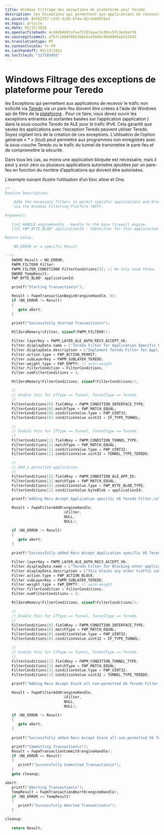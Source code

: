 ```yaml
---
title: Windows Filtrage des exceptions de plateforme pour Teredo
description: les Exceptions qui permettent aux applications de recevoir le trafic non sollicité via Teredo via un pare-feu doivent être créées à l’aide de Windows api de filtre de la plateforme.
ms.assetid: 8e562757-cd31-4c83-bf4a-92c2e0d3f2ed
ms.topic: article
ms.date: 05/31/2018
ms.openlocfilehash: 4cd4d84b97afeaf1157eaac3cd9cc5fc3e24aff0
ms.sourcegitcommit: d75fc10b9f0825bbe5ce5045c90d4045e3c53243
ms.translationtype: MT
ms.contentlocale: fr-FR
ms.lasthandoff: 09/13/2021
ms.locfileid: "127193455"
---
```

# <a name="windows-filtering-platform-exceptions-for-teredo"></a>Windows Filtrage des exceptions de plateforme pour Teredo

les Exceptions qui permettent aux applications de recevoir le trafic non sollicité via [Teredo](about-teredo.md) via un pare-feu doivent être créées à l’aide de Windows api de filtre de la [plateforme](/windows/desktop/FWP/windows-filtering-platform-start-page) . Pour ce faire, vous devez ouvrir les exceptions entrantes et sortantes basées sur l’application (application <app name> ) dans la sous-couche Teredo de ALE pour le trafic IPv6. Cela garantit que seules les applications avec l’exception Teredo peuvent utiliser Teredo. Soyez vigilant lors de la création de ces exceptions. L’utilisation de l’option générale « \* » (tout) peut permettre aux programmes non enregistrés avec la sous-couche Teredo ou le trafic du tunnel de transmettre le pare-feu et de compromettre la sécurité.

Dans tous les cas, au moins une application bloquée est nécessaire, mais il peut y avoir zéro ou plusieurs applications autorisées ajoutées par un pare-feu en fonction du nombre d’applications qui doivent être autorisées.

L’exemple suivant illustre l’utilisation d’un bloc allow et One.


```C++
/*--
Routine Description:

    Adds the necessary filters to permit specific applications and block all other
    via the Windows Filtering Platform (WFP).

Arguments:
   
   [in] HANDLE engineHandle - Handle to the base firewall engine.
   [in] FWP_BYTE_BLOB* applicationId - Identifier for this application.

Return Value:

    NO_ERROR or a specific Result

--*/
   DWORD Result = NO_ERROR;
   FWPM_FILTER0 Filter;
   FWPM_FILTER_CONDITION0 FilterConditions[3]; // We only need three.
   DWORD TempResult;
   FWP_BYTE_BLOB* applicationId;

   printf("Starting Transaction\n");

   Result = FwpmTransactionBegin0(engineHandle, 0);
   if (NO_ERROR != Result)
   {
      goto abort;
   }
   
   printf("Successfully Started Transaction\n");

   RtlZeroMemory(&Filter, sizeof(FWPM_FILTER0));

   Filter.layerKey = FWPM_LAYER_ALE_AUTH_RECV_ACCEPT_V6;
   Filter.displayData.name = L"Teredo Filter for Application Specific Permit";
   Filter.displayData.description = L"Implement Teredo Filter for Application Specific Permit at the Recv Accept layer";
   Filter.action.type = FWP_ACTION_PERMIT;
   Filter.subLayerKey = FWPM_SUBLAYER_TEREDO;
   Filter.weight.type = FWP_EMPTY; // auto-weight
   Filter.filterCondition = FilterConditions;
   Filter.numFilterConditions = 3;

   RtlZeroMemory(FilterConditions, sizeof(FilterConditions));

   //
   // Enable this for IfType == Tunnel, TunnelType == Teredo.
   //
   FilterConditions[0].fieldKey = FWPM_CONDITION_INTERFACE_TYPE;
   FilterConditions[0].matchType = FWP_MATCH_EQUAL;
   FilterConditions[0].conditionValue.type = FWP_UINT32;
   FilterConditions[0].conditionValue.uint32 = IF_TYPE_TUNNEL;

   //
   // Enable this for IfType == Tunnel, TunnelType == Teredo.
   //
   FilterConditions[1].fieldKey = FWPM_CONDITION_TUNNEL_TYPE;
   FilterConditions[1].matchType = FWP_MATCH_EQUAL;
   FilterConditions[1].conditionValue.type = FWP_UINT32;
   FilterConditions[1].conditionValue.uint32 = TUNNEL_TYPE_TEREDO;

   //
   // Add a permitted application.
   //
   FilterConditions[2].fieldKey = FWPM_CONDITION_ALE_APP_ID;
   FilterConditions[2].matchType = FWP_MATCH_EQUAL;
   FilterConditions[2].conditionValue.type = FWP_BYTE_BLOB_TYPE;
   FilterConditions[2].conditionValue.byteBlob = applicationId;

   printf("Adding Recv Accept Application specific V6 Teredo Filter.\n");

   Result = FwpmFilterAdd0(engineHandle,
                           &Filter,
                           NULL,
                           NULL);

   if (NO_ERROR != Result)
   {
      goto abort;
   }
   
   printf("Successfully added Recv Accept Application specific V6 Teredo Filter.\n");

   Filter.layerKey = FWPM_LAYER_ALE_AUTH_RECV_ACCEPT_V6;
   Filter.displayData.name = L"Teredo Filter for Blocking other applications";
   Filter.displayData.description = L"This blocks any other traffic coming in over the Teredo interface that hasn't explicitly been permitted.";
   Filter.action.type = FWP_ACTION_BLOCK;
   Filter.subLayerKey = FWPM_SUBLAYER_TEREDO;
   Filter.weight.type = FWP_EMPTY; // auto-weight
   Filter.filterCondition = FilterConditions;
   Filter.numFilterConditions = 2;

   RtlZeroMemory(FilterConditions, sizeof(FilterConditions));

   //
   // Enable this for IfType == Tunnel, TunnelType == Teredo.
   //
   FilterConditions[0].fieldKey = FWPM_CONDITION_INTERFACE_TYPE;
   FilterConditions[0].matchType = FWP_MATCH_EQUAL;
   FilterConditions[0].conditionValue.type = FWP_UINT32;
   FilterConditions[0].conditionValue.uint32 = IF_TYPE_TUNNEL;

   //
   // Enable this for IfType == Tunnel, TunnelType == Teredo.
   //
   FilterConditions[1].fieldKey = FWPM_CONDITION_TUNNEL_TYPE;
   FilterConditions[1].matchType = FWP_MATCH_EQUAL;
   FilterConditions[1].conditionValue.type = FWP_UINT32;
   FilterConditions[1].conditionValue.uint32 = TUNNEL_TYPE_TEREDO;

   printf("Adding Recv Accept block all non-permitted V6 Teredo Filter.\n");

   Result = FwpmFilterAdd0(engineHandle,
                           &Filter,
                           NULL,
                           NULL);

   if (NO_ERROR != Result)
   {
      goto abort;
   }
   
   printf("Successfully added Recv Accept block all non-permitted V6 Teredo Filter.\n");

   printf("Committing Transaction\n");
   Result = FwpmTransactionCommit0(engineHandle);
   if (NO_ERROR == Result)
   {
      printf("Successfully Committed Transaction\n");
   }
   goto cleanup;

abort:
   printf("Aborting Transaction\n");
   TempResult = FwpmTransactionAbort0(engineHandle);
   if (NO_ERROR == TempResult)
   {
      printf("Successfully Aborted Transaction\n");
   }

cleanup:
   
   return Result;

```



 

 
